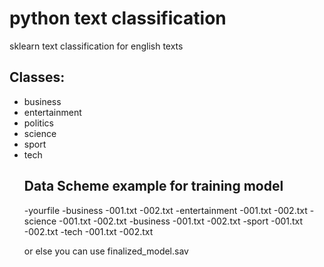 # python text classification
sklearn text classification for english texts

<h2>Classes: </h2>
<ul>
  <li>
    business
  </li>
    <li>
    entertainment
  </li>
    <li>
    politics
  </li>
    <li>
    science
  </li>
    <li>
    sport
  </li>
    <li>
    tech
  </li>
<h2>Data Scheme example for training model</h2>
    -yourfile
        -business
            -001.txt
            -002.txt
        -entertainment
            -001.txt
            -002.txt
        -science
            -001.txt
            -002.txt
        -business
            -001.txt
            -002.txt
        -sport
            -001.txt
            -002.txt
        -tech
            -001.txt
            -002.txt
  <p>or else you can use finalized_model.sav</p>
